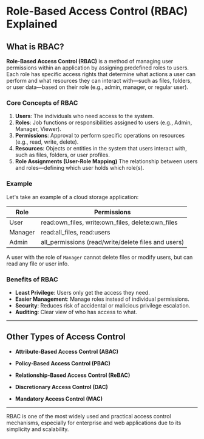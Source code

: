 # Role-Based Access Control (RBAC) Explained

## What is RBAC?

**Role-Based Access Control (RBAC)** is a method of managing user permissions within an application by assigning predefined roles to users. Each role has specific access rights that determine what actions a user can perform and what resources they can interact with—such as files, folders, or user data—based on their role (e.g., admin, manager, or regular user).

### Core Concepts of RBAC

1. **Users**: The individuals who need access to the system.
2. **Roles**: Job functions or responsibilities assigned to users (e.g., Admin, Manager, Viewer).
3. **Permissions**: Approval to perform specific operations on resources (e.g., read, write, delete).
4. **Resources**: Objects or entities in the system that users interact with, such as files, folders, or user profiles.
5. **Role Assignments (User-Role Mapping)**
   The relationship between users and roles—defining which user holds which role(s).

### Example

Let's take an example of a cloud storage application:

| Role    | Permissions                                          |
| ------- | ---------------------------------------------------- |
| User    | read\:own_files, write\:own_files, delete\:own_files |
| Manager | read\:all_files, read\:users                         |
| Admin   | all_permissions (read/write/delete files and users)  |

A user with the role of `Manager` cannot delete files or modify users, but can read any file or user info.

### Benefits of RBAC

- **Least Privilege**: Users only get the access they need.
- **Easier Management**: Manage roles instead of individual permissions.
- **Security**: Reduces risk of accidental or malicious privilege escalation.
- **Auditing**: Clear view of who has access to what.

---

## Other Types of Access Control

- **Attribute-Based Access Control (ABAC)**

- **Policy-Based Access Control (PBAC)**

- **Relationship-Based Access Control (ReBAC)**

- **Discretionary Access Control (DAC)**

- **Mandatory Access Control (MAC)**

---

RBAC is one of the most widely used and practical access control mechanisms, especially for enterprise and web applications due to its simplicity and scalability.
